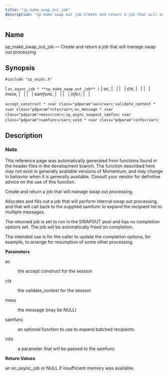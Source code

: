 ```yaml
---
title: "sp_make_swap_out_job"
description: "sp make swap out job Create and return a job that will manage swap out processing ec async job sp make swap out job ac ctx mess samfunc info accept construct ac validate context ctx ec message mess sp async swapout samfunc samfunc void info This reference page was automatically..."
---
```


<a name="apis.sp_make_swap_out_job"></a> 
## Name

sp_make_swap_out_job — Create and return a job that will manage swap out processing

## Synopsis

`#include "sp_async.h"`

| `ec_async_job * **sp_make_swap_out_job** (` | <var class="pdparam">ac</var>, |   |
|   | <var class="pdparam">ctx</var>, |   |
|   | <var class="pdparam">mess</var>, |   |
|   | <var class="pdparam">samfunc</var>, |   |
|   | <var class="pdparam">info</var>`)`; |   |

`accept_construct * <var class="pdparam">ac</var>`;
`validate_context * <var class="pdparam">ctx</var>`;
`ec_message * <var class="pdparam">mess</var>`;
`sp_async_swapout_samfunc <var class="pdparam">samfunc</var>`;
`void * <var class="pdparam">info</var>`;<a name="idp52001968"></a> 
## Description

### Note

This reference page was automatically generated from functions found in the header files in the development branch. The function described here may not exist in generally available versions of Momentum, and may change in behavior when it is generally available. Consult your vendor for definitive advice on the use of this function.

Create and return a job that will manage swap out processing.

Allocates and fills out a job that will perform internal swap out processing, and that will call back to the supplied samfunc to expand the recipient list to multiple messages.

The returned job is set to run in the SWAPOUT pool and has no completion options set. The job will be automatically freed on completion.

The intended use is for the caller to update the completion options, for example, to arrange for resumption of some other processing.

**<a name="idp52006688"></a> Parameters**

<dl class="variablelist">

<dt>ac</dt>

<dd>

the accept construct for the session

</dd>

<dt>ctx</dt>

<dd>

the validate_context for the session

</dd>

<dt>mess</dt>

<dd>

the message (may be NULL)

</dd>

<dt>samfunc</dt>

<dd>

an optional function to use to expand batched recipients

</dd>

<dt>info</dt>

<dd>

a parameter that will be passed to the samfunc

</dd>

</dl>

**<a name="idp52016832"></a> Return Values**

an ec_async_job or NULL if insufficient memory was available.